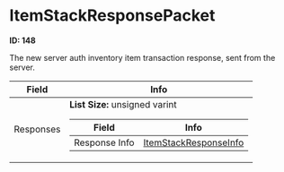 # ItemStackResponsePacket

__ID: 148__

The new server auth inventory item transaction response, sent from the server.

<table><thead><tr><th>Field</th><th>Info</th></tr></thead><tbody>
<tr><td>Responses</td><td><b>List Size:</b> unsigned varint
  <table><thead><tr><th>Field</th><th>Info</th></tr></thead><tbody>
  <tr><td>Response Info</td><td><a href="../types/ItemStackResponseInfo.md">ItemStackResponseInfo</a></td></tr>
  </tbody></table></td></tr>
</tbody></table>